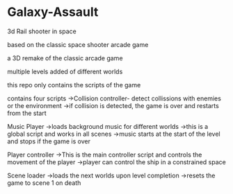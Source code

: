 # Galaxy-Assault
3d Rail shooter in space

based on the classic space shooter arcade game

a 3D remake of the classic arcade game

multiple levels added of different worlds

this repo only contains the scripts of the game

contains four scripts
  ->Collision controller- detect collissions with enemies or the environment
  ->if collision is detected, the game is over and restarts from the start

Music Player
  ->loads background music for different worlds
  ->this is a global script and works in all scenes
  ->music starts at the start of the level and stops if the game is over

Player controller
  ->This is the main controller script and controls the movement of the player
  ->player can control the ship in a constrained space

Scene loader
  ->loads the next worlds upon level completion
  ->resets the game to scene 1 on death
